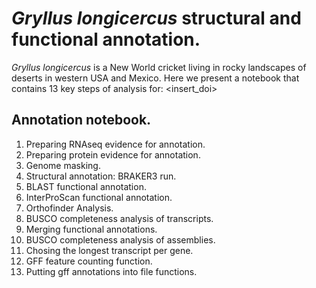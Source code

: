 # *Gryllus longicercus* structural and functional annotation.

*Gryllus longicercus* is a New World cricket living in rocky landscapes of deserts in western USA and Mexico. Here we present a notebook that contains 13 key steps of analysis for: <insert_doi>

## Annotation notebook.
1. Preparing RNAseq evidence for annotation.
2. Preparing protein evidence for annotation.
3. Genome masking.
4. Structural annotation: BRAKER3 run.
5. BLAST functional annotation.
6. InterProScan functional annotation.
7. Orthofinder Analysis.
8. BUSCO completeness analysis of transcripts.
9. Merging functional annotations.
10. BUSCO completeness analysis of assemblies.
11. Chosing the longest transcript per gene.
12. GFF feature counting function.
13. Putting gff annotations into file functions.
    
### <Please cite>

